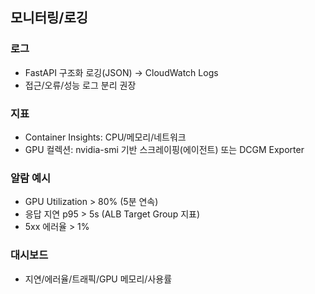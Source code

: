 ## 모니터링/로깅

### 로그

- FastAPI 구조화 로깅(JSON) → CloudWatch Logs
- 접근/오류/성능 로그 분리 권장

### 지표

- Container Insights: CPU/메모리/네트워크
- GPU 컬렉션: nvidia-smi 기반 스크레이핑(에이전트) 또는 DCGM Exporter

### 알람 예시

- GPU Utilization > 80% (5분 연속)
- 응답 지연 p95 > 5s (ALB Target Group 지표)
- 5xx 에러율 > 1%

### 대시보드

- 지연/에러율/트래픽/GPU 메모리/사용률
